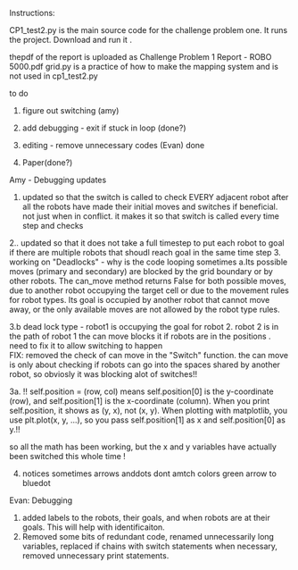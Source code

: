 Instructions: 

CP1_test2.py  is the main source code for the challenge problem one. It runs the project. Download and run it . 

thepdf of the report is uploaded as Challenge Problem 1 Report - ROBO 5000.pdf
grid.py is a practice of how to make the mapping system and is not used in cp1_test2.py






to do 
1. figure out switching (amy) 
2. add debugging - exit if stuck in loop (done?) 
3. editing - remove unnecessary codes  (Evan) done

4. Paper(done?)



Amy - Debugging updates 
1. updated so that the switch is called to check EVERY adjacent robot after all the robots have made their initial moves and switches if beneficial. not just when in conflict.
    it makes it so that switch is called every time step and checks
   
2..  updated so that it does not take a full timestep to put each robot to goal if there are multiple robots that shoudl reach goal in the same time step
3.  working on "Deadlocks" - why is the code looping sometimes
  a.Its possible moves (primary and secondary) are blocked by the grid boundary or by other robots.
  The can_move method returns False for both possible moves, due to another robot occupying the target cell or due to the movement rules for robot types.
  Its goal is occupied by another robot that cannot move away, or the only available moves are not allowed by the robot type rules.

  3.b dead lock type -  robot1 is occupying the goal for robot 2. robot 2 is in the path of robot 1 
    the can move blocks it if robots are in the positions . need to fix it to allow switching to happen  
    FIX: removed the check of can move in the "Switch" function. the can move is only about checking if robots can go into the spaces shared by another robot, so obviosly it was blocking alot of switches!!

3a. !! self.position = (row, col) means self.position[0] is the y-coordinate (row), and self.position[1] is the x-coordinate (column).
When you print self.position, it shows as (y, x), not (x, y).
When plotting with matplotlib, you use plt.plot(x, y, ...), so you pass self.position[1] as x and self.position[0] as y.!! 

so all the math has been working, but the x and y variables have actually been switched this whole time ! 

4. notices sometimes arrows anddots dont amtch colors green arrow to bluedot

Evan: Debugging
1. added labels to the robots, their goals, and when robots are at their goals. This will help with identificaiton.
2. Removed some bits of redundant code, renamed unnecessarily long variables, replaced if chains with switch statements when necessary, removed unnecessary print statements.

